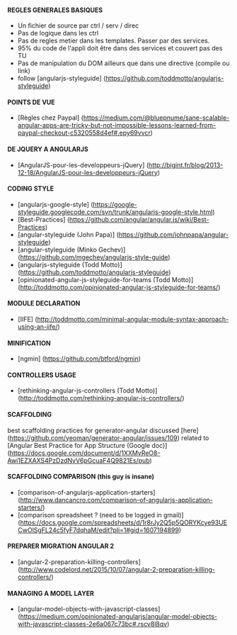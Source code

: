 #### REGLES GENERALES BASIQUES
- Un fichier de source par ctrl / serv / direc
- Pas de logique dans les ctrl
- Pas de regles metier dans les templates. Passer par des services.
- 95% du code de l'appli doit être dans des services et couvert pas des TU
- Pas de manipulation du DOM ailleurs que dans une directive (compile ou link)
- follow [angularjs-styleguide] (https://github.com/toddmotto/angularjs-styleguide)

#### POINTS DE VUE
- [Règles chez Paypal] (https://medium.com/@bluepnume/sane-scalable-angular-apps-are-tricky-but-not-impossible-lessons-learned-from-paypal-checkout-c5320558d4ef#.epy69vvcr)

#### DE JQUERY A ANGULARJS
- [AngularJS-pour-les-developpeurs-jQuery] (http://bigint.fr/blog/2013-12-18/AngularJS-pour-les-developpeurs-jQuery)

#### CODING STYLE
- [angularjs-google-style] (https://google-styleguide.googlecode.com/svn/trunk/angularjs-google-style.html)
- [Best-Practices] (https://github.com/angular/angular.js/wiki/Best-Practices)
- [angular-styleguide (John Papa)] (https://github.com/johnpapa/angular-styleguide)
- [angular-styleguide (Minko Gechev)] (https://github.com/mgechev/angularjs-style-guide)
- [angularjs-styleguide (Todd Motto)] (https://github.com/toddmotto/angularjs-styleguide)
- [opinionated-angular-js-styleguide-for-teams (Todd Motto)] (http://toddmotto.com/opinionated-angular-js-styleguide-for-teams/)

#### MODULE DECLARATION
- [IIFE] (http://toddmotto.com/minimal-angular-module-syntax-approach-using-an-iife/)

#### MINIFICATION
- [ngmin] (https://github.com/btford/ngmin)

#### CONTROLLERS USAGE
- [rethinking-angular-js-controllers (Todd Motto)] (http://toddmotto.com/rethinking-angular-js-controllers/)

#### SCAFFOLDING
best scaffolding practices for generator-angular discussed [here] (https://github.com/yeoman/generator-angular/issues/109) related to [Angular Best Practice for App Structure (Google doc)] (https://docs.google.com/document/d/1XXMvReO8-Awi1EZXAXS4PzDzdNvV6pGcuaF4Q9821Es/pub)

#### SCAFFOLDING COMPARISON (this guy is insane)
- [comparison-of-angularjs-application-starters] (http://www.dancancro.com/comparison-of-angularjs-application-starters/)
- [comparison spreadsheet ? (need to be logged in gmail)] (https://docs.google.com/spreadsheets/d/1r8rJy2Q5p5QORYKcye93UECwOlSgFL24c5fyF7dqhaM/edit?pli=1#gid=1607194899)

#### PREPARER MIGRATION ANGULAR 2
- [angular-2-preparation-killing-controllers] (http://www.codelord.net/2015/10/07/angular-2-preparation-killing-controllers/)

#### MANAGING A MODEL LAYER
- [angular-model-objects-with-javascript-classes] (https://medium.com/opinionated-angularjs/angular-model-objects-with-javascript-classes-2e6a067c73bc#.rscv8l8qv)
